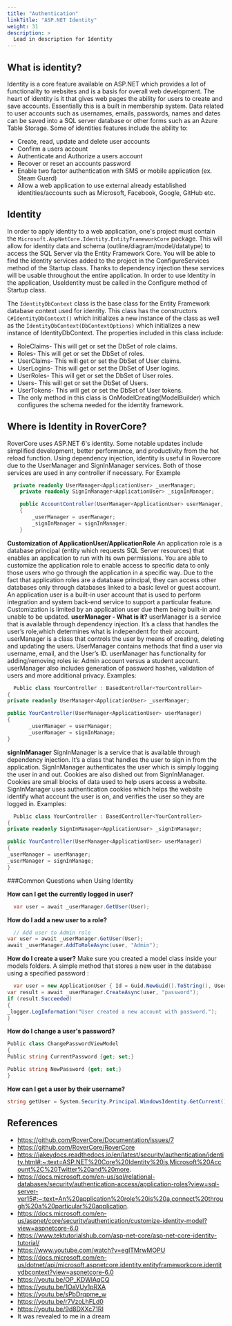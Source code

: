 ```yaml
---
title: "Authentication"
linkTitle: "ASP.NET Identity"
weight: 31
description: >
  Lead in description for Identity
---
```

## What is identity?
Identity is a core feature available on ASP.NET which provides a lot of functionality to websites and is a basis for overall web development. The heart of identity is it that gives web pages the ability for users to create and save accounts. Essentially this is a built in membership system. Data related to user accounts such as usernames, emails, passwords, names and dates can be saved into a SQL server database or other forms such as an Azure Table Storage. Some of identities features include the ability to: 
- Create, read, update and delete user accounts
- Confirm a users account
- Authenticate and Authorize a users account
- Recover or reset an accounts password
- Enable two factor authentication with SMS or mobile application (ex. Steam Guard)
- Allow a web application to use external already established identities/accounts such as Microsoft, Facebook, Google, GitHub etc. 


## Identity
In order to apply identity to a web application, one's project must contain the `Microsoft.AspNetCore.Identity.EntityFrameworkCore` package. This will allow for identity data and schema (outline/diagram/model/datatype) to access the SQL Server via the Entity Framework Core. You will be able to find the identity services added to the project in the ConfigureServices method of the Startup class. Thanks to dependency injection these services will be usable throughout the entire application. In order to use Identity in the application, UseIdentity must be called in the Configure method of Startup class. 	

The `IdentityDbContext` class is the base class for the Entity Framework database context used for identity. This class has the constructors ```C#IdentityDbContext()``` which initializes a new instance of the class as well as the `IdentityDbContext(DbContextOptions)` which initializes a new instance of IdentityDbContext. The properties included in this class include:
- RoleClaims- This will get or set the DbSet<TEntity> of role claims. 
- Roles- This will get or set the DbSet<TEntity> of roles.
- UserClaims- This will get or set the DbSet<TEntity> of User claims. 
- UserLogins- This will get or set the DbSet<TEntity> of User logins. 
- UserRoles- This will get or set the DbSet<TEntity> of User roles.
- Users- This will get or set the DbSet<TEntity> of Users. 
- UserTokens- This will get or set the DbSet<TEntity> of User tokens. 
- The only method in this class is OnModelCreating(ModelBuilder) which configures the schema needed for the identity framework. 

## **Where is Identity in RoverCore?**
RoverCore uses ASP.NET 6's identity. Some notable updates include simplified development, better performance, and productivity from the hot reload function. Using dependency injection, identity is useful in Rovercore due to the UserManager and SignInManager services. Both of those services are used in any controller if necessary. For Example 
```C#
  private readonly UserManager<ApplicationUser> _userManager;
    private readonly SignInManager<ApplicationUser> _signInManager;

    public AccountController(UserManager<ApplicationUser> userManager, SignInManager<ApplicationUser> signInManager)
    {
        _userManager = userManager;
        _signInManager = signInManager;
    }
  ```



**Customization of ApplicationUser/ApplicationRole**
An application role is a database principal (entity which requests SQL Server resources) that enables an application to run with its own permissions. You are able to customize the application role to enable access to specific data to only those users who go through the application in a specific way. Due to the fact that application roles are a database principal, they can access other databases only through databases linked to a basic level or guest account. 
An application user is a built-in user account that is used to perform integration and system back-end service to support a particular feature. Customization is limited by an application user due them being built-in and unable to be updated.
**userManager - What is it?**
userManager is a service that is available through dependency injection. It’s a class that handles the user’s role,which determines what is independent for their account. userManager is  a class that controls the user by means of creating, deleting and updating the users. UserManager contains methods that find a user via username, email, and the User’s ID. userManager has functionality for adding/removing roles ie: Admin account versus a student account. userManager also includes generation of password hashes, validation of users and more additional privacy. 
Examples:
```C#
  Public class YourController : BasedController<YourController>
{
private readonly UserManager<ApplicationUser> _userManager;

public YourController(UserManager<ApplicationUser> userManager)
{
       _userManager = userManager;
       _userManager = signInManage;
}
  ```



**signInManager**
SignInManager is a service that is available through dependency injection. It’s a class that handles the user to sign in from the application. SignInManager authenticates the user which is simply logging the user in and out. Cookies are also dished out from SignInManager. Cookies are small blocks of  data used to help users access a website. SignInManager uses authentication cookies which helps the website identify what account the user is on, and verifies the user so they are logged in. 
Examples:
```C#
  Public class YourController : BasedController<YourController>
{
private readonly SignInManager<ApplicationUser> _signInManager;

public YourController(UserManager<ApplicationUser> userManager)
{
_userManager = userManager;
_userManager = signInManage;
}
  ```



###Common Questions when Using Identity


**How can I get the currently logged in user?**

```C#
  var user = await _userManager.GetUser(User);
  ```


**How do I add a new user to a role?**

```C#
  // Add user to Admin role
var user = await _userManager.GetUser(User);
await _userManager.AddToRoleAsync(user, "Admin");
  ```


**How do I create a user?**
Make sure you created a model class inside your models folders. A simple method that stores a new user in the database using a specified password :
```C#
  var user = new ApplicationUser { Id = Guid.NewGuid().ToString(), UserName = "bill", Email = "bill@microsoft.com" };
var result = await _userManager.CreateAsync(user, "password");
if (result.Succeeded)
{
_logger.LogInformation("User created a new account with password.");
}
```


**How do I change a user's password?**
```C#
Public class ChangePasswordViewModel
{
Public string CurrentPassword {get; set;}

Public string NewPassword {get; set;}
}
```


**How can I get a user by their username?**
```C#
string getUser = System.Security.Principal.WindowsIdentity.GetCurrent().Name.ToString();
```




## References
* https://github.com/RoverCore/Documentation/issues/7
* https://github.com/RoverCore/RoverCore
* https://jakeydocs.readthedocs.io/en/latest/security/authentication/identity.html#:~:text=ASP.NET%20Core%20Identity%20is,Microsoft%20Account%2C%20Twitter%20and%20more.
* https://docs.microsoft.com/en-us/sql/relational-databases/security/authentication-access/application-roles?view=sql-server-ver15#:~:text=An%20application%20role%20is%20a,connect%20through%20a%20particular%20application.
* https://docs.microsoft.com/en-us/aspnet/core/security/authentication/customize-identity-model?view=aspnetcore-6.0
* https://www.tektutorialshub.com/asp-net-core/asp-net-core-identity-tutorial/
* https://www.youtube.com/watch?v=egITMrwMOPU
* https://docs.microsoft.com/en-us/dotnet/api/microsoft.aspnetcore.identity.entityframeworkcore.identitydbcontext?view=aspnetcore-6.0
* https://youtu.be/OP_KDWlAgCQ
* https://youtu.be/1OaVUy1pRXA
* https://youtu.be/sPbDrqpme_w
* https://youtu.be/r7VzoLhFLd0
* https://youtu.be/9d8DXXc71RI
* It was revealed to me in a dream

